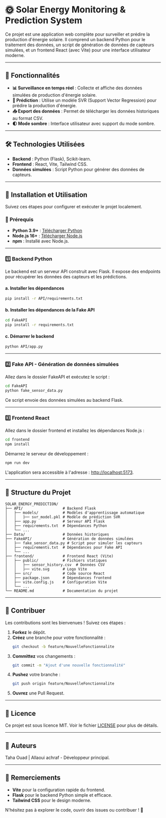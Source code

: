 # 🌞 Solar Energy Monitoring & Prediction System

Ce projet est une application web complète pour surveiller et prédire la production d'énergie solaire. Il comprend un backend Python pour le traitement des données, un script de génération de données de capteurs simulées, et un frontend React (avec Vite) pour une interface utilisateur moderne.

---

## 📌 Fonctionnalités

- **📊 Surveillance en temps réel** : Collecte et affiche des données simulées de production d'énergie solaire.
- **🤖 Prédiction** : Utilise un modèle SVR (Support Vector Regression) pour prédire la production d'énergie.
- **📥 Export des données** : Permet de télécharger les données historiques au format CSV.
- **🌓 Mode sombre** : Interface utilisateur avec support du mode sombre.

---

## 🛠️ Technologies Utilisées

- **Backend** : Python (Flask), Scikit-learn.
- **Frontend** : React, Vite, Tailwind CSS.
- **Données simulées** : Script Python pour générer des données de capteurs.

---

## 🚀 Installation et Utilisation

Suivez ces étapes pour configurer et exécuter le projet localement.

### 📌 Prérequis

- **Python 3.9+** : [Télécharger Python](https://www.python.org/downloads/)
- **Node.js 16+** : [Télécharger Node.js](https://nodejs.org/)
- **npm** : Installé avec Node.js.

---

### 1️⃣ Backend Python

Le backend est un serveur API construit avec Flask. Il expose des endpoints pour récupérer les données des capteurs et les prédictions.

#### a. Installer les dépendances
```bash
pip install -r API/requirements.txt
```

#### b. Installer les dépendances de la Fake API
```bash
cd FakeAPI
pip install -r requirements.txt
```

#### c. Démarrer le backend
```bash
python API/app.py
```

---

### 2️⃣ Fake API - Génération de données simulées

Allez dans le dossier FakeAPI et exécutez le script :
```bash
cd FakeAPI
python fake_sensor_data.py
```

Ce script envoie des données simulées au backend Flask.

---

### 3️⃣ Frontend React

Allez dans le dossier frontend et installez les dépendances Node.js :
```bash
cd frontend
npm install
```

Démarrez le serveur de développement :
```bash
npm run dev
```

L'application sera accessible à l'adresse : [http://localhost:5173](http://localhost:5173).

---

## 📁 Structure du Projet

```plaintext
SOLAR_ENERGY_PREDICTION/
├── API/                  # Backend Flask
│   ├── models/           # Modèles d'apprentissage automatique
│   │   ├── svr_model.pkl # Modèle de prédiction SVR
│   ├── app.py            # Serveur API Flask
│   ├── requirements.txt  # Dépendances Python
│   └── ...
├── Data/                 # Données historiques
├── FakeAPI/              # Génération de données simulées
│   ├── fake_sensor_data.py # Script pour simuler les capteurs
│   ├── requirements.txt  # Dépendances pour Fake API
│   └── ...
├── frontend/             # Frontend React (Vite)
│   ├── public/           # Fichiers statiques
│   │   ├── sensor_history.csv  # Données CSV
│   │   ├── vite.svg      # Logo Vite
│   ├── src/              # Code source React
│   ├── package.json      # Dépendances frontend
│   ├── vite.config.js    # Configuration Vite
│   └── ...
└── README.md             # Documentation du projet
```

---

## 🤝 Contribuer

Les contributions sont les bienvenues ! Suivez ces étapes :

1. **Forkez** le dépôt.
2. **Créez** une branche pour votre fonctionnalité :
   ```bash
   git checkout -b feature/NouvelleFonctionnalite
   ```
3. **Committez** vos changements :
   ```bash
   git commit -m "Ajout d'une nouvelle fonctionnalité"
   ```
4. **Pushez** votre branche :
   ```bash
   git push origin feature/NouvelleFonctionnalite
   ```
5. **Ouvrez** une Pull Request.

---

## 📜 Licence

Ce projet est sous licence MIT. Voir le fichier [LICENSE](LICENSE) pour plus de détails.

---

## 👤 Auteurs

Taha Ouad | Allaoui achraf - Développeur principal.

---

## 🎉 Remerciements

- **Vite** pour la configuration rapide du frontend.
- **Flask** pour le backend Python simple et efficace.
- **Tailwind CSS** pour le design moderne.

N'hésitez pas à explorer le code, ouvrir des issues ou contribuer ! 🚀

